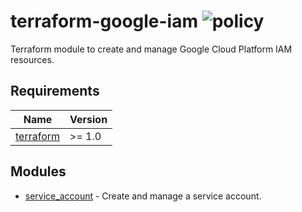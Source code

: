 # terraform-google-iam ![policy](https://github.com/kapetndev/terraform-google-iam/workflows/policy/badge.svg?event=push)

Terraform module to create and manage Google Cloud Platform IAM resources.

## Requirements

| Name | Version |
|------|---------|
| [terraform](https://www.terraform.io/) | >= 1.0 |

## Modules

- [service\_account](modules/service_account) - Create and manage a service
  account.
